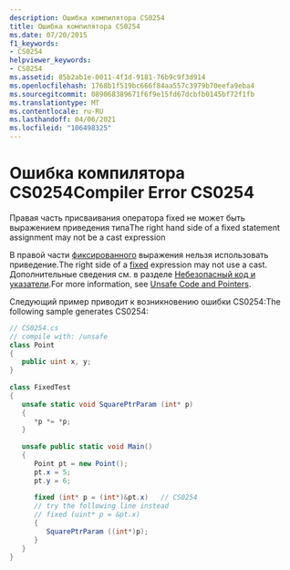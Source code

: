 ```yaml
---
description: Ошибка компилятора CS0254
title: Ошибка компилятора CS0254
ms.date: 07/20/2015
f1_keywords:
- CS0254
helpviewer_keywords:
- CS0254
ms.assetid: 85b2ab1e-0011-4f1d-9181-76b9c9f3d914
ms.openlocfilehash: 1768b1f519bc666f84aa557c3979b70eefa9eba4
ms.sourcegitcommit: 089068389671f6f9e15fd67dcbfb0145bf72f1fb
ms.translationtype: MT
ms.contentlocale: ru-RU
ms.lasthandoff: 04/06/2021
ms.locfileid: "106498325"
---
```

# <a name="compiler-error-cs0254"></a><span data-ttu-id="f5cf0-103">Ошибка компилятора CS0254</span><span class="sxs-lookup"><span data-stu-id="f5cf0-103">Compiler Error CS0254</span></span>

<span data-ttu-id="f5cf0-104">Правая часть присваивания оператора fixed не может быть выражением приведения типа</span><span class="sxs-lookup"><span data-stu-id="f5cf0-104">The right hand side of a fixed statement assignment may not be a cast expression</span></span>  
  
 <span data-ttu-id="f5cf0-105">В правой части [фиксированного](../language-reference/keywords/fixed-statement.md) выражения нельзя использовать приведение.</span><span class="sxs-lookup"><span data-stu-id="f5cf0-105">The right side of a [fixed](../language-reference/keywords/fixed-statement.md) expression may not use a cast.</span></span> <span data-ttu-id="f5cf0-106">Дополнительные сведения см. в разделе [Небезопасный код и указатели](../language-reference/unsafe-code.md).</span><span class="sxs-lookup"><span data-stu-id="f5cf0-106">For more information, see [Unsafe Code and Pointers](../language-reference/unsafe-code.md).</span></span>  
  
 <span data-ttu-id="f5cf0-107">Следующий пример приводит к возникновению ошибки CS0254:</span><span class="sxs-lookup"><span data-stu-id="f5cf0-107">The following sample generates CS0254:</span></span>  
  
```csharp  
// CS0254.cs  
// compile with: /unsafe  
class Point  
{  
   public uint x, y;  
}  
  
class FixedTest  
{  
   unsafe static void SquarePtrParam (int* p)  
   {  
      *p *= *p;  
   }  
  
   unsafe public static void Main()  
   {  
      Point pt = new Point();  
      pt.x = 5;  
      pt.y = 6;  
  
      fixed (int* p = (int*)&pt.x)   // CS0254  
      // try the following line instead  
      // fixed (uint* p = &pt.x)  
      {  
         SquarePtrParam ((int*)p);  
      }  
   }  
}  
```
